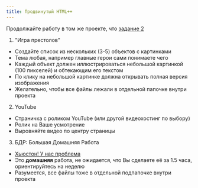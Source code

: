```yaml
---
title: Продвинутый HTML++
---
```

Продолжайте работу в том же проекте,
что [задание 2](02.html)

1. "Игра престолов"
  - Создайте список из нескольких (3-5) объектов с картинками
  - Тема любая, например главные герои сами понимаете чего
  - Каждый объект должен иллюстрироваться небольшой картинкой (100 пикселей)
    и обтекающим его текстом
  - По клику на небольшой картинке должна открывать полная версия изображения
  - Желательно, чтобы все файлы лежали в отдельной папочке внутри проекта
2. YouTube
  - Страничка с роликом YouTube (или другой видеохостинг по выбору)
  - Ролик на Ваше усмотрение
  - Выровняйте видео по центру страницы
3. БДР: Большая Домашняя Работа
  - [Хьюстон! У нас проблема](https://stepik.org/lesson/180350/step/1?unit=154968)
  - Это **домашняя** работа,
    не ожидается, что Вы сделаете её за 1.5 часа,
    ориентируйтесь на неделю
  - Разумеется, все файлы тоже в отдельной подпапочке внутри проекта
